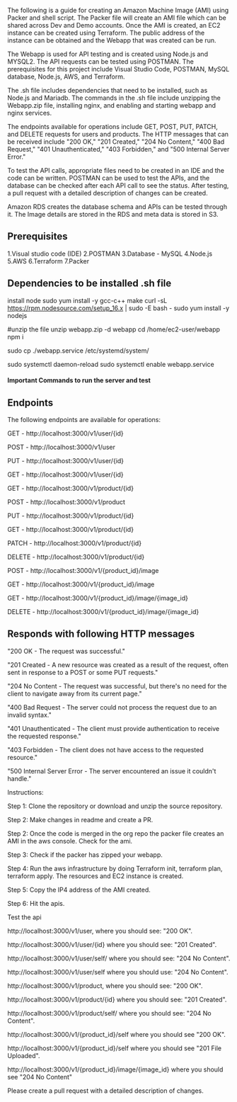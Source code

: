 The following is a guide for creating an Amazon Machine Image (AMI) using Packer and shell script. The Packer file will create an AMI file which can be shared across Dev and Demo accounts. Once the AMI is created, an EC2 instance can be created using Terraform. The public address of the instance can be obtained and the Webapp that was created can be run.

The Webapp is used for API testing and is created using Node.js and MYSQL2. The API requests can be tested using POSTMAN. The prerequisites for this project include Visual Studio Code, POSTMAN, MySQL database, Node.js, AWS, and Terraform.

The .sh file includes dependencies that need to be installed, such as Node.js and Mariadb. The commands in the .sh file include unzipping the Webapp.zip file, installing nginx, and enabling and starting webapp and nginx services.

The endpoints available for operations include GET, POST, PUT, PATCH, and DELETE requests for users and products. The HTTP messages that can be received include "200 OK," "201 Created," "204 No Content," "400 Bad Request," "401 Unauthenticated," "403 Forbidden," and "500 Internal Server Error."

To test the API calls, appropriate files need to be created in an IDE and the code can be written. POSTMAN can be used to test the APIs, and the database can be checked after each API call to see the status. After testing, a pull request with a detailed description of changes can be created.

Amazon RDS creates the database schema and APIs can be tested through it. The Image details are stored in the RDS and meta data is stored in S3.

## Prerequisites

1.Visual studio code (IDE)
2.POSTMAN
3.Database - MySQL
4.Node.js
5.AWS
6.Terraform
7.Packer

## Dependencies to be installed .sh file

install node
sudo yum install -y gcc-c++ make
curl -sL https://rpm.nodesource.com/setup_16.x | sudo -E bash -
sudo yum install -y nodejs

#unzip the file
unzip webapp.zip -d webapp
cd /home/ec2-user/webapp
npm i

sudo cp ./webapp.service /etc/systemd/system/

sudo systemctl daemon-reload
sudo systemctl enable webapp.service


<h4>Important Commands to run the server and test</h4>


## Endpoints
The following endpoints are available for operations:

GET - http://localhost:3000/v1/user/{id}

POST - http://localhost:3000/v1/user

PUT - http://localhost:3000/v1/user/{id}

GET - http://localhost:3000/v1/user/{id}

GET - http://localhost:3000/v1/product/{id}

POST - http://localhost:3000/v1/product

PUT - http://localhost:3000/v1/product/{id}

GET - http://localhost:3000/v1/product/{id}

PATCH - http://localhost:3000/v1/product/{id}

DELETE - http://localhost:3000/v1/product/{id}

POST - http://localhost:3000/v1/{product_id}/image

GET - http://localhost:3000/v1/{product_id}/image

GET - http://localhost:3000/v1/{product_id}/image/{image_id}

DELETE - http://localhost:3000/v1/{product_id}/image/{image_id}





## Responds with following HTTP messages

"200 OK - The request was successful."

"201 Created - A new resource was created as a result of the request, often sent in response to a POST or some PUT requests."

"204 No Content - The request was successful, but there's no need for the client to navigate away from its current page."

"400 Bad Request - The server could not process the request due to an invalid syntax."

"401 Unauthenticated - The client must provide authentication to receive the requested response."

"403 Forbidden - The client does not have access to the requested resource."

"500 Internal Server Error - The server encountered an issue it couldn't handle."


Instructions:

Step 1: Clone the repository or download and unzip the source repository.

Step 2: Make changes in readme and create a PR.

Step 2: Once the code is merged in the org repo the packer file creates an AMI in the aws console. Check for the ami.

Step 3: Check if the packer has zipped your webapp.

Step 4: Run the aws infrastructure by doing Terraform init, terraform plan, terraform apply. The resources and EC2 instance is created.

Step 5: Copy the IP4 address of the AMI created.

Step 6: Hit the apis.

Test the api

http://localhost:3000/v1/user, where you should see: "200 OK".

http://localhost:3000/v1/user/{id} where you should see: "201 Created".

http://localhost:3000/v1/user/self/ where you should see: "204 No Content".

http://localhost:3000/v1/user/self where you should use: "204 No Content".

http://localhost:3000/v1/product, where you should see: "200 OK".

http://localhost:3000/v1/product/{id} where you should see: "201 Created".

http://localhost:3000/v1/product/self/ where you should see: "204 No Content".

http://localhost:3000/v1/{product_id}/self where you should see "200 OK".

http://localhost:3000/v1/{product_id}/self where you should see "201 File Uploaded".

http://localhost:3000/v1/{product_id}/image/{image_id} where you should see "204 No Content"



Please create a pull request with a detailed description of changes.
